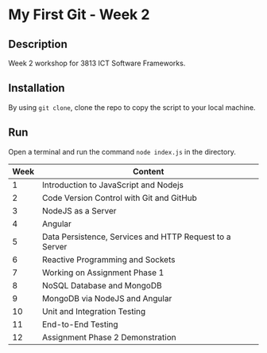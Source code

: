 # My First Git - Week 2
## Description
Week 2 workshop for 3813 ICT Software Frameworks.

## Installation
By using `git clone`, clone the repo to copy the script to your local machine. 

## Run
Open a terminal and run the command `node index.js` in the directory.

| Week | Content |
| ---- | ------------------------------ |
| 1 | Introduction to JavaScript and Nodejs |
| 2 | Code Version Control with Git and GitHub |
| 3 | NodeJS as a Server |
| 4 | Angular |
| 5 | Data Persistence, Services and HTTP Request to a Server |
| 6 | Reactive Programming and Sockets |
| 7 | Working on Assignment Phase 1 |
| 8 | NoSQL Database and MongoDB |
| 9 | MongoDB via NodeJS and Angular |
| 10 | Unit and Integration Testing |
| 11 | End-to-End Testing |
| 12 | Assignment Phase 2 Demonstration|
